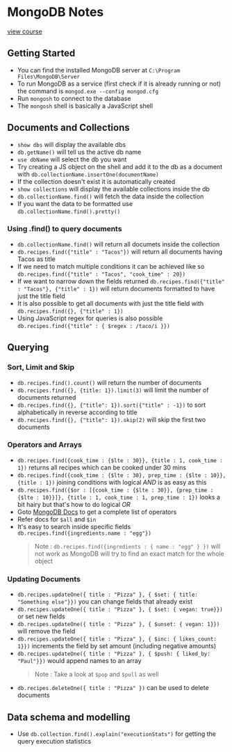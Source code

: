 # MongoDB Notes 
[view course](https://www.linkedin.com/learning/learning-mongodb)
## Getting Started
- You can find the installed MongoDB server at `C:\Program Files\MongoDB\Server`
- To run MongoDB as a service (first check if it is already running or not) the command is `mongod.exe --config mongod.cfg`
- Run `mongosh` to connect  to the database
- The `mongosh` shell is basically a JavaScript shell 
## Documents and Collections
- `show dbs` will display the available dbs
- `db.getName()` will tell us the active db name
- `use dbName` will select the db you want
- Try creating a JS object on the shell and add it to the db as a document with `db.collectionName.insertOne(documentName)`
- If the collection doesn't exist it is automatically created
- `show collections` will display the available collections inside the db
- `db.collectionName.find()` will fetch the data inside the collection
- If you want the data to be formatted use `db.collectionName.find().pretty()` 
### Using .find() to query documents
- `db.collectionName.find()` will return all documets inside the collection
- `db.recipes.find({"title" : "Tacos"})` will return all documents having Tacos as title
- If we need to match multiple conditions it can be achieved like so `db.recipes.find({"title" : "Tacos", "cook_time" : 20})`
- If we want to narrow down the fields returned `db.recipes.find({"title" : "Tacos"}, {"title" : 1})` will return documents formatted to have just the title field
- It is also possible to get all documents with just the title field with `db.recipes.find({}, {"title" : 1})`
- Using JavaScript regex for queries is also possible `db.recipes.find({"title" : { $regex : /taco/i }})`
## Querying
### Sort, Limit and Skip
- `db.recipes.find().count()` will return the number of documents
- `db.recipes.find({}, {title: 1}).limit(3)` will limit the number of documents returned
- `db.recipes.find({}, {"title": 1}).sort({"title" : -1})` to sort alphabetically in reverse according to title
- `db.recipes.find({}, {"title": 1}).skip(2)` will skip the first two documents
### Operators and Arrays
- `db.recipes.find({cook_time : {$lte : 30}}, {title : 1, cook_time : 1})` returns all recipes which can be cooked under 30 mins
- `db.recipes.find({cook_time : {$lte : 30}, prep_time : {$lte : 10}}, {title : 1})` joining conditions with logical *AND* is as easy as this
- `db.recipes.find({$or : [{cook_time : {$lte : 30}}, {prep_time : {$lte : 10}}]}, {title : 1, cook_time : 1, prep_time : 1})` looks a bit hairy but that's how to do logical *OR*
- Goto [MongoDB Docs](https://docs.mongodb.com/manual/reference/operator/query/) to get a complete list of operators
- Refer docs for `$all` and `$in`
- It's easy to search inside specific fields `db.recipes.find({ingredients.name : "egg"})`
  > Note : `db.recipes.find({ingredients : { name : "egg" } })` will not work as MongoDB will try to find 
  > an exact match for the whole object
### Updating Documents
- `db.recipes.updateOne({ title : "Pizza" }, { $set: { title: "Something else"}})` you can change fields that already exist
- `db.recipes.updateOne({ title : "Pizza" }, { $set: { vegan: true}})` or set new fields
- `db.recipes.updateOne({ title : "Pizza" }, { $unset: { vegan: 1}})` will remove the field
- `db.recipes.updateOne({ title : "Pizza" }, { $inc: { likes_count: 1}})` increments the field by set amount (including negative amounts)
- `db.recipes.updateOne({ title : "Pizza" }, { $push: { liked_by: "Paul"}})` would append names to an array
  > Note : Take a look at `$pop` and `$pull` as well
- `db.recipes.deleteOne({ title : "Pizza" })` can be used to delete documents
## Data schema and modelling
- Use `db.collection.find().explain("executionStats")` for getting the query execution statistics